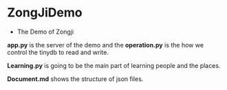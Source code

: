 # ZongJiDemo
- The Demo of Zongji

**app.py** is the server of the demo and the **operation.py** is the how we control the tinydb to read and write.

**Learning.py** is going to be the main part of learning people and the places.

**Document.md** shows the structure of json files.
